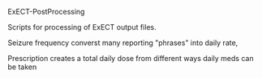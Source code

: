 ExECT-PostProcessing

Scripts for processing of ExECT output files.

Seizure frequency converst many reporting "phrases" into daily rate, 

Prescription creates a total daily dose from different ways daily meds can be taken